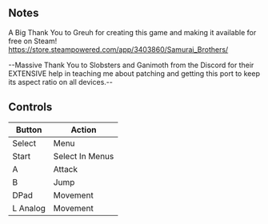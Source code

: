 ## Notes

A Big Thank You to Greuh for creating this game and making it available for free on Steam! 
https://store.steampowered.com/app/3403860/Samurai_Brothers/

--Massive Thank You to Slobsters and Ganimoth from the Discord for their EXTENSIVE help in teaching me about patching and getting this port to keep its aspect ratio on all devices.--

## Controls

| Button | Action |
|--|--| 
|Select|Menu|
|Start|Select In Menus|
|A|Attack|
|B|Jump|
|DPad|Movement|
|L Analog|Movement|


